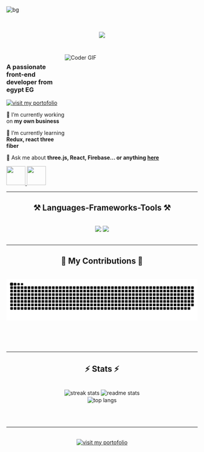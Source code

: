 <img align="center" alt="bg" height=250 width=100% src="https://miro.medium.com/v2/resize:fit:1000/0*LtaHBSbDNt_dJ3wh.png" />

<h1 align="center">
    <img src="https://readme-typing-svg.herokuapp.com/?font=Righteous&size=35&center=true&vCenter=true&width=500&height=70&duration=4000&lines=Hi+There!+👋;+I'm+Anas+Mosa!;" />
</h1>

<br/>
<img align="right" alt="Coder GIF" height=250 width=350 src="https://media.licdn.com/dms/image/D5612AQGOmwfIE5mlWA/article-cover_image-shrink_720_1280/0/1674617947228?e=2147483647&v=beta&t=FTU_isQ6VYfV5D_ueFHPWvT8ZqgDeJG3yr8Mi8lpfk0" />
<div align="left">

  <h3 >A passionate front-end developer from egypt EG</h3>
 <a href='https://ko-fi.com/V7V4RAK9C' target='_blank'><img height='32' style='border:0px;height:32px;' src='https://img.shields.io/badge/Portfolio-FF5722?style=for-the-badge&logo=todoist&logoColor=white' border='0' alt='visit my portofolio' /></a>
 
 
 🔭 I’m currently working on **my own business**
 
 🌱 I’m currently learning **Redux, react three fiber**

💬 Ask me about **three.js, React, Firebase... or anything [here](https://www.linkedin.com/in/anas-mosa/)**
 </div>
 

 
<div align="left"> 
  <a href="https://tinyurl.com/ycx5mmut">
    <img height=50 width=50 src="https://static.vecteezy.com/system/resources/previews/020/964/377/non_2x/gmail-mail-icon-for-web-design-free-png.png" />
  </a>
  <a href="https://www.linkedin.com/in/anas-mosa/" target="_blank">
    <img height=50 width=50 src="https://cdn-icons-png.flaticon.com/512/174/174857.png" target="_blank" />
  </a>
</div>

 <hr/>
 
<h2 align="center">⚒️ Languages-Frameworks-Tools ⚒️</h2>
<br/>
<div align="center">
    <img src="https://skillicons.dev/icons?i=react,bootstrap,html,css,vscode,github,tailwind,git,redux" />
    <img src="https://skillicons.dev/icons?i=javascript,typescript,firebase,react,nextjs,threejs" /><br>
</div>

<br/>
<hr/>

<div align="center">
  <h2>🐍 My Contributions 🐍</h2>
  <br>
  <img alt="snake eating my contributions" src="https://raw.githubusercontent.com/salesp07/salesp07/output/github-contribution-grid-snake.svg" />
  
  <br/><br/><br/>
</div>

<hr/>

<h2 align="center">⚡ Stats ⚡</h2>
<br>
<div align=center>
  <img width=390 src="https://github-readme-streak-stats-salesp07.vercel.app/?user=Anas-Mosa&count_private=true&theme=react&border_radius=10" alt="streak stats"/>
  <img width=390 src="https://github-readme-stats-salesp07.vercel.app/api?username=Anas-Mosa&count_private=true&show_icons=true&theme=react&rank_icon=github&border_radius=10" alt="readme stats" />
  <br/>
  <img width=325 align="center" src="https://github-readme-stats-salesp07.vercel.app/api/top-langs/?username=Anas-Mosa&hide=HTML&langs_count=8&layout=compact&theme=react&border_radius=10&size_weight=0.5&count_weight=0.5&exclude_repo=github-readme-stats" alt="top langs" />
</div>

<br/><br/>

<hr/>

<br/>

<div align="center">
<a href='https://ko-fi.com/V7V4RAK9C' target='_blank'><img height='64' style='border:0px;height:64px;' src='https://img.shields.io/badge/Portfolio-FF5722?style=for-the-badge&logo=todoist&logoColor=white' border='0' alt='visit my portofolio' /></a>
</div>

<br/>


